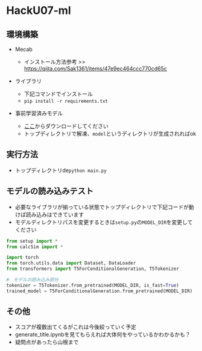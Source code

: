 # HackU07-ml

## 環境構築
- Mecab
  - インストール方法参考 >> https://qiita.com/Sak1361/items/47e9ec464ccc770cd65c

- ライブラリ
  - 下記コマンドでインストール  
  - `pip install -r requirements.txt`  

- 事前学習済みモデル
  - [ここ](https://drive.google.com/drive/folders/1VngpilapaaN-jH3x1KPfzmYkHUItaR8j?usp=sharing )からダウンロードしてください
  - トップディレクトリで解凍、`model`というディレクトリが生成されればok

## 実行方法
- トップディレクトリde`python main.py`

## モデルの読み込みテスト
- 必要なライブラリが揃っている状態でトップディレクトリで下記コードが動けば読み込みはできています
- モデルディレクトリパスを変更するときは`setup.py`の`MODEL_DIR`を変更してください
```python
from setup import *
from calcSim import *

import torch
from torch.utils.data import Dataset, DataLoader
from transformers import T5ForConditionalGeneration, T5Tokenizer

#　モデルの読み込み部分
tokenizer = T5Tokenizer.from_pretrained(MODEL_DIR, is_fast=True)
trained_model = T5ForConditionalGeneration.from_pretrained(MODEL_DIR)
```

## その他
- スコアが複数出てくるがこれは今後絞っていく予定
- generate_title.ipynbを見てもらえれば大体何をやっているかわかるかも？
- 疑問点があったら山根まで
